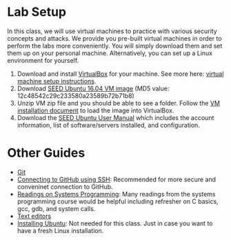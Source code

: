# Lab Setup

In this class, we will use virtual machines to practice with various security concepts and attacks. We provide you pre-built virtual machines in order to perform the labs more conveniently. You will simply download them and set them up on your personal machine. Alternatively, you can set up a Linux environment for yourself.

1. Download and install [VirtualBox](https://www.virtualbox.org/wiki/Downloads) for your machine. See more here: [virtual machine setup instructions](virtual-machine-setup.md).
2. Download [SEED Ubuntu 16.04 VM image](https://drive.google.com/file/d/12l8OO3PXHjUsf9vfjkAf7-I6bsixvMUa/view?usp=sharing) (MD5 value: 12c48542c29c233580a23589b72b71b8)
3. Unzip VM zip file and you should be able to see a folder. Follow the [VM installation document](SEEDVM_VirtualBoxManual.pdf) to load the image into VirtualBox.
4. Download the [SEED Ubuntu User Manual](SEEDVM_VirtualBoxManual.pdf) which includes the account information, list of software/servers installed, and configuration.

# Other Guides

- [Git](git.md)
- [Connecting to GitHub using SSH](https://docs.github.com/en/github/authenticating-to-github/connecting-to-github-with-ssh): Recommended for more secure and conveninet connection to GitHub.
- [Readings on Systems Programming](http://www.cs.albany.edu/~amir/courses/csi402-f19/#schedule): Many readings from the systems programming course would be helpful including refresher on C basics, gcc, gdb, and system calls.
- [Text editors](text-editors.md)
- [Installing Ubuntu](ubuntu-installtion.md): Not needed for this class. Just in case you want to have a fresh Linux installation.
